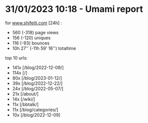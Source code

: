 # 31/01/2023 10:18 - Umami report
for www.shifeiti.com [24h] :

 - 560 (-318) page views
 - 156 (-120) uniques
 - 116 (-93) bounces
 - 10h 27'' (-11h 59' 16'') totaltime


top 10 urls:
 - 141x [/blog/2022-12-09/]
 - 114x [/]
 - 80x [/blog/2023-01-12/]
 - 39x [/blog/2022-12-22/]
 - 24x [/blog/2022-05-07/]
 - 21x [/about/]
 - 14x [/wiki/]
 - 11x [/bbtalk/]
 - 11x [/blog/categories/]
 - 10x [/blog/2022-12-09]


